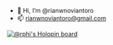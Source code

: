 - 👋 Hi, I’m @rianwnoviantoro
- 📫 rianwnoviantoro@gmail.com

  
[![@rphi's Holopin board](https://holopin.io/api/user/board?user=rianwnoviantoro)](https://holopin.io/@rianwnoviantoro)
<!---
rianwnoviantoro/rianwnoviantoro is a ✨ special ✨ repository because its `README.md` (this file) appears on your GitHub profile.
You can click the Preview link to take a look at your changes.
--->
